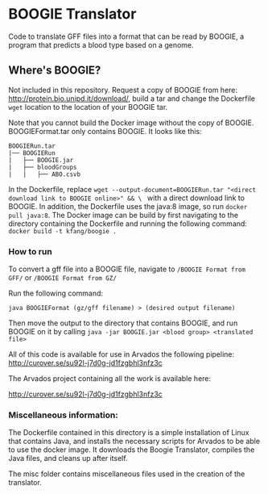 # BOOGIE Translator

Code to translate GFF files into a format that can be read by BOOGIE, a program that predicts a blood type based on a genome.

## Where's BOOGIE?

Not included in this repository. Request a copy of BOOGIE from here: http://protein.bio.unipd.it/download/, build a tar and change the Dockerfile `wget` location to the location of your BOOGIE tar.

Note that you cannot build the Docker image without the copy of BOOGIE. BOOGIEFormat.tar only contains BOOGIE. It looks like this:

`BOOGIERun.tar`  
`|── BOOGIERun`  
`|   ├── BOOGIE.jar`  
`|   ├── bloodGroups`  
`|   |   ├── ABO.csvb`

In the Dockerfile, replace `wget --output-document=BOOGIERun.tar "<direct download link to BOOGIE online>" && \
` with a direct download link to BOOGIE. In addition, the Dockerfile uses the java:8 image, so run `docker pull java:8`. The Docker image can be build by first navigating to the directory containing the Dockerfile and running the following command:  
 `docker build -t kfang/boogie .`

### How to run

To convert a gff file into a BOOGIE file, navigate to `/BOOGIE Format from GFF/` or `/BOOGIE Format from GZ/`

Run the following command:

`java BOOGIEFormat (gz/gff filename) > (desired output filename)`

Then move the output to the directory that contains BOOGIE, and run BOOGIE on it by calling `java -jar BOOGIE.jar <blood group> <translated file>`

All of this code is available for use in Arvados the following pipeline: http://curover.se/su92l-j7d0g-jd1fzgbhl3nfz3c

The Arvados project containing all the work is available here:

http://curover.se/su92l-j7d0g-jd1fzgbhl3nfz3c

### Miscellaneous information:

The Dockerfile contained in this directory is a simple installation of Linux that contains Java, and installs the necessary scripts for Arvados to be able to use the docker image. It downloads the Boogie Translator, compiles the Java files, and cleans up after itself.

The misc folder contains miscellaneous files used in the creation of the translator.
